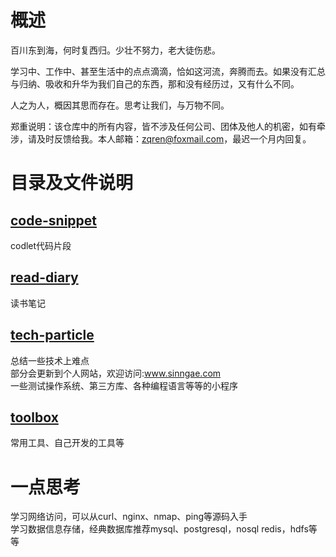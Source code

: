 # 概述
百川东到海，何时复西归。少壮不努力，老大徒伤悲。

学习中、工作中、甚至生活中的点点滴滴，恰如这河流，奔腾而去。如果没有汇总与归纳、吸收和升华为我们自己的东西，那和没有经历过，又有什么不同。

人之为人，概因其思而存在。思考让我们，与万物不同。

郑重说明：该仓库中的所有内容，皆不涉及任何公司、团体及他人的机密，如有牵涉，请及时反馈给我。本人邮箱：zqren@foxmail.com，最迟一个月内回复。

# 目录及文件说明
## [code-snippet](code-snippet/README.md)
codlet代码片段

## [read-diary](read-book/README.md)
读书笔记

## [tech-particle](tech-particle/README.md)
总结一些技术上难点  
部分会更新到个人网站，欢迎访问:www.sinngae.com  
一些测试操作系统、第三方库、各种编程语言等等的小程序  

## [toolbox](toolbox/README.md)
常用工具、自己开发的工具等

# 一点思考
学习网络访问，可以从curl、nginx、nmap、ping等源码入手  
学习数据信息存储，经典数据库推荐mysql、postgresql，nosql redis，hdfs等等  
